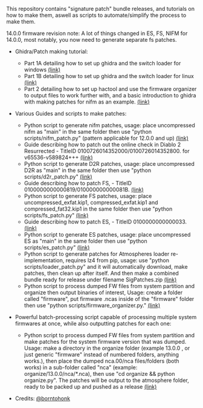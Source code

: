 This repository contains "signature patch" bundle releases, and tutorials on how to make them, aswell as scripts to automate/simplify the process to make them.

14.0.0 firmware revision note:
A lot of things changed in ES, FS, NIFM for 14.0.0, most notably, you now need to generate separate fs patches.

* Ghidra/Patch making tutorial:
  - Part 1A detailing how to set up ghidra and the switch loader for windows [(link)](guides/Part1A-WindowsSetup.MD)
  - Part 1B detailing how to set up ghidra and the switch loader for linux [(link)](guides/Part1B-LinuxSetup.MD)
  - Part 2 detailing how to set up hactool and use the firmware organizer to output files to work further with, and a basic introduction to ghidra with making patches for nifm as an example. [(link)](guides/Part2.MD)

* Various Guides and scripts to make patches:
  - Python script to generate nifm patches, usage: place uncompressed nifm as "main" in the same folder then use "python scripts/nifm_patch.py" (pattern applicable for 12.0.0 and up) [(link)](scripts/nifm_patch.py)
  - Guide describing how to patch out the online check in Diablo 2 Resurrected - TitleID 0100726014352000/0100726014352800. for v65536-v589824+++ [(link)](guides/D2R-0100726014352800.md)
  - Python script to generate D2R patches, usage: place uncompressed D2R as "main" in the same folder then use "python scripts/d2r_patch.py" [(link)](scripts/d2r_patch.py)
  - Guide describing how to patch FS, - TitleID 0100000000000819/010000000000081B. [(link)](guides/FS-010000000000081B-0100000000000819.md)
  - Python script to generate FS patches, usage: place uncompressed_exfat.kip1, compressed_exfat.kip1 and compressed_fat32.kip1 in the same folder then use "python scripts/fs_patch.py" [(link)](scripts/fs_patch.py)
  - Guide describing how to patch ES, - TitleID 0100000000000033. [(link)](guides/ES-0100000000000033.md)
  - Python script to generate ES patches, usage: place uncompressed ES as "main" in the same folder then use "python scripts/es_patch.py" [(link)](scripts/es_patch.py)
  - Python script to generate patches for Atmospheres loader re-implementation, requires lz4 from pip, usage: use "python scripts/loader_patch.py" and it will automatically download, make patches, then clean up after itself. And then make a combined bundle ready for release under filename SigPatches.zip [(link)](scripts/loader_patch.py)
  - Python script to process dumped FW files from system partition and organize then output binaries of interest, Usage: create a folder called "firmware", put firmware .ncas inside of the "firmware" folder then use "python scripts/firmware_organizer.py." [(link)](scripts/firmware_organizer.py)

* Powerful batch-processing script capable of processing multiple system firmwares at once, while also outputting patches for each one:
  - Python script to process dumped FW files from system partition and make patches for the system firmware version that was dumped. Usage: make a directory in the organize folder (example 13.0.0 , or just generic "firmware" instead of numbered folders, anything works.), then place the dumped nca.00/nca files/folders (both works) in a sub-folder called "nca" (example: organize/13.0.0/nca/*.nca), then use "cd organize && python organize.py". The patches will be output to the atmosphere folder, ready to be packed up and pushed as a release [(link)](organize/organize.py)

* Credits: [@borntohonk](https://github.com/borntohonk)
